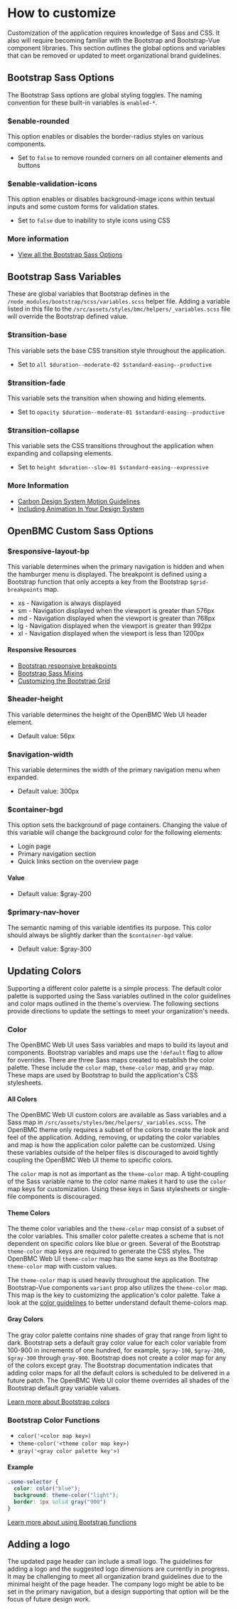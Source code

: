 # How to customize
Customization of the application requires knowledge of Sass and CSS. It also will require becoming familiar with the Bootstrap and Bootstrap-Vue component libraries. This section outlines the global options and variables that can be removed or updated to meet organizational brand guidelines.

## Bootstrap Sass Options
The Bootstrap Sass options are global styling toggles. The naming convention for these built-in variables is `enabled-*`.

### $enable-rounded
This option enables or disables the border-radius styles on various components.

- Set to `false` to remove rounded corners on all container elements and buttons

### $enable-validation-icons
This option enables or disables background-image icons within textual inputs and some custom forms for validation states.

- Set to `false` due to inability to style icons using CSS

### More information
- [View all the Bootstrap Sass Options](https://getbootstrap.com/docs/4.2/getting-started/theming/#sass-options)

## Bootstrap Sass Variables
These are global variables that Bootstrap defines in the `/node_modules/bootstrap/scss/variables.scss` helper file. Adding a variable listed in this file to the `/src/assets/styles/bmc/helpers/_variables.scss` file will override the Bootstrap defined value.

### $transition-base
This variable sets the base CSS transition style throughout the application.
- Set to `all $duration--moderate-02 $standard-easing--productive`

### $transition-fade
This variable sets the transition when showing and hiding elements.

- Set to `opacity $duration--moderate-01 $standard-easing--productive`

### $transition-collapse
This variable sets the CSS transitions throughout the application when expanding and collapsing elements.

- Set to `height $duration--slow-01 $standard-easing--expressive`

### More Information
- [Carbon Design System Motion Guidelines](https://www.carbondesignsystem.com/guidelines/motion/basics/)
- [Including Animation In Your Design System](https://www.smashingmagazine.com/2019/02/animation-design-system/)

## OpenBMC Custom Sass Options

### $responsive-layout-bp
This variable determines when the primary navigation is hidden and when the hamburger menu is displayed. The breakpoint is defined using a Bootstrap function that only accepts a key from the Bootstrap `$grid-breakpoints` map.

- xs - Navigation is always displayed
- sm - Navigation displayed when the viewport is greater than 576px
- md - Navigation displayed when the viewport is greater than 768px
- lg - Navigation displayed when the viewport is greater than 992px
- xl - Navigation displayed when the viewport is less than 1200px

#### Responsive Resources
- [Bootstrap responsive breakpoints](https://getbootstrap.com/docs/4.0/layout/overview/#responsive-breakpoints)
- [Bootstrap Sass Mixins](https://getbootstrap.com/docs/4.0/layout/overview/#responsive-breakpoints)
- [Customizing the Bootstrap Grid](https://getbootstrap.com/docs/4.0/layout/overview/#responsive-breakpoints)

### $header-height
This variable determines the height of the OpenBMC Web UI header element.

- Default value: 56px

### $navigation-width
This variable determines the width of the primary navigation menu when expanded.

- Default value: 300px

### $container-bgd
This option sets the background of page containers. Changing the value of this variable will change the background color for the following elements:
-  Login page
- Primary navigation section
- Quick links section on the overview page

#### Value
- Default value: $gray-200

### $primary-nav-hover
The semantic naming of this variable identifies its purpose. This color should always be slightly darker than the `$container-bgd` value.

- Default value: $gray-300

## Updating Colors
Supporting a different color palette is a simple process. The default color palette is supported using the Sass variables outlined in the color guidelines and color maps outlined in the theme's overview.  The following sections provide directions to update the settings to meet your organization's needs.

### Color
The OpenBMC Web UI uses Sass variables and maps to build its layout and components. Bootstrap variables and maps use the `!default` flag to allow for overrides. There are three Sass maps created to establish the color palette. These include the `color` map, `theme-color` map, and `gray` map. These maps are used by Bootstrap to build the application's CSS stylesheets.

#### All Colors
The OpenBMC Web UI custom colors are available as Sass variables and a Sass map in `/src/assets/styles/bmc/helpers/_variables.scss`. The OpenBMC theme only requires a subset of the colors to create the look and feel of the application. Adding, removing, or updating the color variables and map is how the application color palette can be customized. Using these variables outside of the helper files is discouraged to avoid tightly coupling the OpenBMC Web UI theme to specific colors.

The `color` map is not as important as the `theme-color` map. A tight-coupling of the Sass variable name to the color name makes it hard to use the `color` map keys for customization. Using these keys in Sass stylesheets or single-file components is discouraged.

#### Theme Colors
The theme color variables and the `theme-color` map consist of a subset of the color variables. This smaller color palette creates a scheme that is not dependent on specific colors like blue or green. Several of the Bootstrap `theme-color` map keys are required to generate the CSS styles. The OpenBMC Web UI `theme-color` map has the same keys as the Bootstrap `theme-color` map with custom values.

The `theme-color` map is used heavily throughout the application. The Bootstrap-Vue components `variant` prop also utilizes the `theme-color` map. This map is the key to customizing the application's color palette. Take a look at the [color guidelines](/guide/guidelines/colors) to better understand default theme-colors map.

#### Gray Colors
The gray color palette contains nine shades of gray that range from light to dark. Bootstrap sets a default gray color value for each color variable from 100-900 in increments of one hundred, for example, `$gray-100`, `$gray-200`, `$gray-300` through `gray-900`. Bootstrap does not create a color map for any of the colors except gray. The Bootstrap documentation indicates that adding color maps for all the default colors is scheduled to be delivered in a future patch. The OpenBMC Web UI color theme overrides all shades of the Bootstrap default gray variable values.

[Learn more about Bootstrap colors](https://getbootstrap.com/docs/4.0/getting-started/theming/#color)

### Bootstrap Color Functions
- `color('<color map key>)`
- `theme-color('<theme color map key>)`
- `gray('<gray color palette key'>)`


#### Example
```SCSS
.some-selector {
  color: color("blue");
  background: theme-color("light");
  border: 1px solid gray("900")
}
```

[Learn more about using Bootstrap functions](https://getbootstrap.com/docs/4.0/getting-started/theming/#functions)
## Adding a logo
The updated page header can include a small logo. The guidelines for adding a logo and the suggested logo dimensions are currently in progress. It may be challenging to meet all organization brand guidelines due to the minimal height of the page header. The company logo might be able to be set in the primary navigation, but a design supporting that option will be the focus of future design work.
